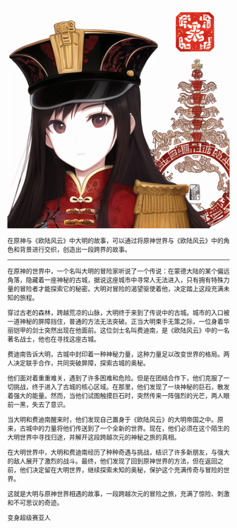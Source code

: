 ![logo](static-files/my-bbs-logo.png)

在原神与《欧陆风云》中大明的故事，可以通过将原神世界与《欧陆风云》中的角色和背景进行交织，创造出一段跨界的故事。

---

在原神的世界中，一个名叫大明的冒险家听说了一个传说：在蒙德大陆的某个偏远角落，隐藏着一座神秘的古城，据说这座城市中寻常人无法进入，只有拥有特殊力量的冒险者才能探索它的秘密。大明对冒险的渴望驱使着他，决定踏上这段充满未知的旅程。

穿过古老的森林，跨越荒凉的山脉，大明终于来到了传说中的古城。城市的入口被一道神秘的屏障挡住，普通的方法无法突破。正当大明束手无策之际，一位身着华丽铠甲的剑士突然出现在他面前。这位剑士名叫费迪南，是《欧陆风云》中的一名著名战士，他也在寻找这座古城。

费迪南告诉大明，古城中封印着一种神秘力量，这种力量足以改变世界的格局。两人决定联手合作，共同突破屏障，探索古城的奥秘。

他们面对着重重难关，遇到了许多困难和危险。但是在团结合作下，他们克服了一切挑战，终于进入了古城的核心区域。在那里，他们发现了一块神秘的巨石，散发着强大的能量。然而，当他们试图触摸巨石时，突然传来一阵强烈的光芒，两人眼前一黑，失去了意识。

当大明和费迪南醒来时，他们发现自己置身于《欧陆风云》的大明帝国之中。原来，古城中的力量将他们传送到了一个全新的世界。现在，他们必须在这个陌生的大明世界中寻找归途，并解开这段跨越次元的神秘之旅的真相。

在大明世界中，大明和费迪南经历了种种奇遇与挑战，结识了许多新朋友，与强大的敌人展开了激烈的战斗。最终，他们发现了回到原神世界的方法，但在返回之前，他们决定留在大明世界，继续探索未知的奥秘，保护这个充满传奇与冒险的世界。

这就是大明与原神世界相遇的故事，一段跨越次元的冒险之旅，充满了惊险、刺激和不可思议的奇迹。

变身超级赛亚人
